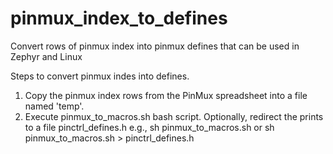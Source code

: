# pinmux_index_to_defines
Convert rows of pinmux index into pinmux defines that can be used in Zephyr and Linux

Steps to convert pinmux indes into defines.
1. Copy the pinmux index rows from the PinMux spreadsheet into a file named 'temp'.
2. Execute pinmux_to_macros.sh bash script. Optionally, redirect the prints to a file pinctrl_defines.h
   e.g., sh pinmux_to_macros.sh
   or
   sh pinmux_to_macros.sh > pinctrl_defines.h
